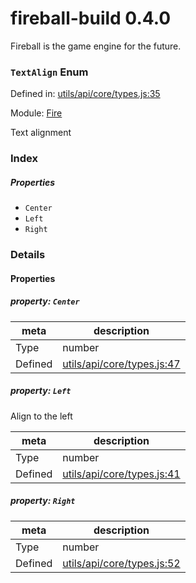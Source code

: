 
# fireball-build 0.4.0

Fireball is the game engine for the future.

### `TextAlign` Enum


Defined in: [utils/api/core/types.js:35](../files/utils/api/core/types.js.js)

Module: [Fire](../modules/Fire.md)




Text alignment

### Index

##### Properties
  - `Center`
  - `Left`
  - `Right`


### Details

#### Properties


##### property: `Center`



| meta | description |
|------|-------------|
| Type | number |
| Defined | [utils/api/core/types.js:47](../files/utils_api_core_types.js.md#l47) |




##### property: `Left`

Align to the left

| meta | description |
|------|-------------|
| Type | number |
| Defined | [utils/api/core/types.js:41](../files/utils_api_core_types.js.md#l41) |




##### property: `Right`



| meta | description |
|------|-------------|
| Type | number |
| Defined | [utils/api/core/types.js:52](../files/utils_api_core_types.js.md#l52) |



